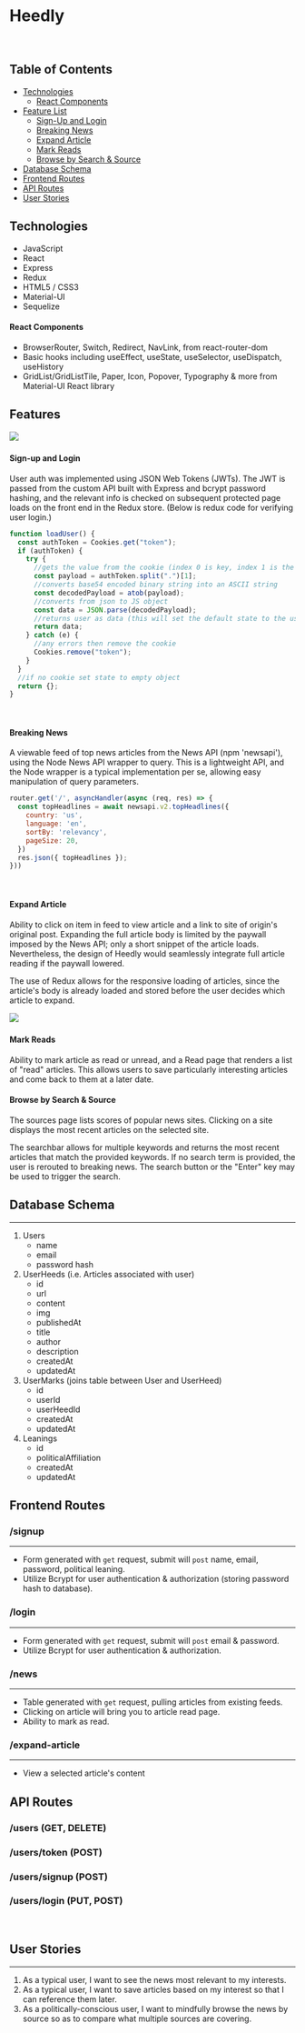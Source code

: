 # Heedly
​
## Table of Contents
* [Technologies](#technologies)
   * [React Components](#react-components)
* [Feature List](#feature-list)
    * [Sign-Up and Login](#Auth) 
    * [Breaking News](#Breaking-News)
    * [Expand Article](#Expand-Article) 
    * [Mark Reads](#Mark-Reads) 
    * [Browse by Search & Source](#Browse) 
* [Database Schema](#database-schema)
* [Frontend Routes](#frontend-routes)
* [API Routes](#api-routes)
* [User Stories](#user-stories)
​
## <a name="technologies"></a>Technologies
- JavaScript
- React
- Express
- Redux
- HTML5 / CSS3
- Material-UI
- Sequelize
​
#### <a name ="react-components"></a>React Components
- BrowserRouter, Switch, Redirect, NavLink, from react-router-dom
- Basic hooks including useEffect, useState, useSelector, useDispatch, useHistory
- GridList/GridListTile, Paper, Icon, Popover, Typography & more from Material-UI React library
​
​

## <a name="feature-list"></a>Features
![](readmeImages/heedly-login.png)
​
#### <a name="Auth"></a>Sign-up and Login
User auth was implemented using JSON Web Tokens (JWTs). The JWT is passed from the custom API built with Express and bcrypt password hashing, and the relevant info is checked on subsequent protected page loads on the front end in the Redux store. (Below is redux code for verifying user login.)
``` js 
function loadUser() {
  const authToken = Cookies.get("token");
  if (authToken) {
    try {
      //gets the value from the cookie (index 0 is key, index 1 is the value)
      const payload = authToken.split(".")[1];
      //converts base54 encoded binary string into an ASCII string
      const decodedPayload = atob(payload);
      //converts from json to JS object
      const data = JSON.parse(decodedPayload);
      //returns user as data (this will set the default state to the user)
      return data;
    } catch (e) {
      //any errors then remove the cookie
      Cookies.remove("token");
    }
  }
  //if no cookie set state to empty object
  return {};
}
```

​
#### <a name="Breaking-News"></a>Breaking News
A viewable feed of top news articles from the News API (npm 'newsapi'), using the Node News API wrapper to query. This is a lightweight API, and the Node wrapper is a typical implementation per se, allowing easy manipulation of query parameters.

``` js
router.get('/', asyncHandler(async (req, res) => {
  const topHeadlines = await newsapi.v2.topHeadlines({
    country: 'us',
    language: 'en',
    sortBy: 'relevancy',
    pageSize: 20,
  })
  res.json({ topHeadlines });
}))
```
​
#### <a name="Expand-Article"></a>Expand Article
Ability to click on item in feed to view article and a link to site of origin's original post. Expanding the full article body is limited by the paywall imposed by the News API; only a short snippet of the article loads. Nevertheless, the design of Heedly would seamlessly integrate full article reading if the paywall lowered.

The use of Redux allows for the responsive loading of articles, since the article's body is already loaded and stored before the user decides which article to expand.

![](readmeImages/reads.gif)
​
#### <a name="Mark-Reads"></a>Mark Reads
Ability to mark article as read or unread, and a Read page that renders a list of "read" articles. This allows users to save particularly interesting articles and come back to them at a later date.
​
#### <a name="Browse"></a>Browse by Search & Source
The sources page lists scores of popular news sites. Clicking on a site displays the most recent articles on the selected site.

The searchbar allows for multiple keywords and returns the most recent articles that match the provided keywords. If no search term is provided, the user is rerouted to breaking news. The search button or the "Enter" key may be used to trigger the search.
​
## <a name="database-schema"></a>Database Schema
------
1. Users
    - name
    - email
    - password hash
​
2. UserHeeds (i.e. Articles associated with user)
    - id
    - url
    - content
    - img
    - publishedAt
    - title
    - author
    - description
    - createdAt
    - updatedAt
​
3. UserMarks (joins table between User and UserHeed)
    - id
    - userId
    - userHeedId
    - createdAt
    - updatedAt
​
4. Leanings
    - id
    - politicalAffiliation
    - createdAt
    - updatedAt
​
​
## <a name="frontend-routes"></a>Frontend Routes
### /signup
-------
- Form generated with `get` request, submit will `post` name, email, password, political leaning.
- Utilize Bcrypt for user authentication & authorization (storing password hash to database).
​
### /login
------
- Form generated with `get` request, submit will `post` email & password.
- Utilize Bcrypt for user authentication & authorization.
​
### /news
------
- Table generated with `get` request, pulling articles from existing feeds.
- Clicking on article will bring you to article read page.
- Ability to mark as read.
### /expand-article
------
- View a selected article's content
​
## <a name="api-routes"></a>API Routes
### /users (GET, DELETE)
### /users/token (POST)
### /users/signup (POST)
### /users/login (PUT, POST)
​
## <a name="user-stories"></a>User Stories
------------
1. As a typical user, I want to see the news most relevant to my interests.
2. As a typical user, I want to save articles based on my interest so that I can reference them later.
3. As a politically-conscious user, I want to mindfully browse the news by source so as to compare what multiple sources are covering.
​

